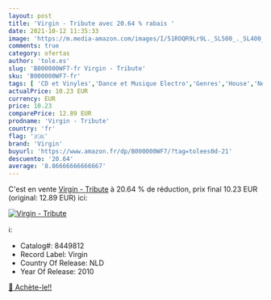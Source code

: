 ```yaml
---
layout: post
title: 'Virgin - Tribute avec 20.64 % rabais '
date: 2021-10-12 11:35:33
image: 'https://m.media-amazon.com/images/I/51ROQR9Lr9L._SL500_._SL400_.jpg'
comments: true
category: ofertas
author: 'tole.es'
slug: 'B000000WF7-fr Virgin - Tribute'
sku: 'B000000WF7-fr'
tags: [ 'CD et Vinyles','Dance et Musique Electro','Genres','House','New Age et meditation','Pop','Pop Rock','Rock','virgin', ]
actualPrice: 10.23 EUR
currency: EUR
price: 10.23
comparePrice: 12.89 EUR
prodname: 'Virgin - Tribute'
country: 'fr'
flag: '🇫🇷'
brand: 'Virgin'
buyurl: 'https://www.amazon.fr/dp/B000000WF7/?tag=tolees0d-21'
descuento: '20.64'
average: '8.86666666666667'
---
```


C'est en vente [Virgin - Tribute](https://www.amazon.fr/dp/B000000WF7/?tag=tolees0d-21)  à  20.64 % de réduction, prix final  10.23 EUR (original: 12.89 EUR) ici:

[![Virgin - Tribute](https://m.media-amazon.com/images/I/51ROQR9Lr9L._SL500_._SL400_.jpg)](https://www.amazon.fr/dp/B000000WF7/?tag=tolees0d-21)

ℹ️:

- Catalog#: 8449812
- Record Label: Virgin
- Country Of Release: NLD
- Year Of Release: 2010

[🛒 Achète-le!!](https://www.amazon.fr/dp/B000000WF7/?tag=tolees0d-21)
